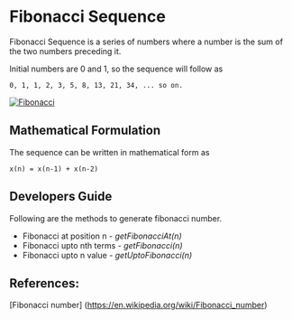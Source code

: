 Fibonacci Sequence
===
Fibonacci Sequence is a series of numbers where a number is the sum of the two numbers preceding it. 

Initial numbers are 0 and 1, so the sequence will follow as 
```
0, 1, 1, 2, 3, 5, 8, 13, 21, 34, ... so on.
``` 
[![Fibonacci](https://upload.wikimedia.org/wikipedia/commons/thumb/2/2e/FibonacciSpiral.svg/220px-FibonacciSpiral.svg.png)](https://upload.wikimedia.org/wikipedia/commons/thumb/2/2e/FibonacciSpiral.svg/220px-FibonacciSpiral.svg.png)

Mathematical Formulation
-
The sequence can be written in mathematical form as

``` 
x(n) = x(n-1) + x(n-2)
``` 

Developers Guide
---
Following are the methods to generate fibonacci number.

- Fibonacci at position n - *getFibonacciAt(n)* 
- Fibonacci upto nth terms - *getFibonacci(n)*
- Fibonacci upto n value - *getUptoFibonacci(n)*


References:
---
[Fibonacci number] (https://en.wikipedia.org/wiki/Fibonacci_number)